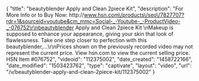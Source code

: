 {
    "title": "beautyblender Apply and Clean 2piece Kit",
    "description": "For More Info or to Buy Now: http:\/\/www.hsn.com\/products\/seo\/7827707?rdr=1&sourceid=youtube&cm_mmc=Social-_-Youtube-_-ProductVideo-_-076752\r\nbeautyblender Apply and Clean 2piece Kit \nMakeup is supposed to enhance your appearance, giving your skin that look of flawlessness. Take one step closer to perfection with this beautyblender,...\r\nPrices shown on the previously recorded video may not represent the current price.  View hsn.com to view the current selling price. HSN Item #076752",
    "videoid": "112375002",
    "date_created": "1458722166",
    "date_modified": "1503423762",
    "type": "captivate",
    "layout": "video",
    "url": "\/v\/beautyblender-apply-and-clean-2piece-kit\/112375002"
}
